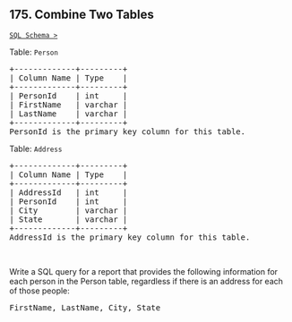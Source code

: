 ## 175. Combine Two Tables

[`SQL Schema >`](../../assets/Problem175.sql)

Table: `Person`
<pre>
+-------------+---------+
| Column Name | Type    |
+-------------+---------+
| PersonId    | int     |
| FirstName   | varchar |
| LastName    | varchar |
+-------------+---------+
PersonId is the primary key column for this table.
</pre>

Table: `Address`
<pre>
+-------------+---------+
| Column Name | Type    |
+-------------+---------+
| AddressId   | int     |
| PersonId    | int     |
| City        | varchar |
| State       | varchar |
+-------------+---------+
AddressId is the primary key column for this table.
</pre>
<br/>
 
Write a SQL query for a report that provides the following information for each person in the Person table, regardless if there is an address for each of those people:

<pre>FirstName, LastName, City, State</pre>
